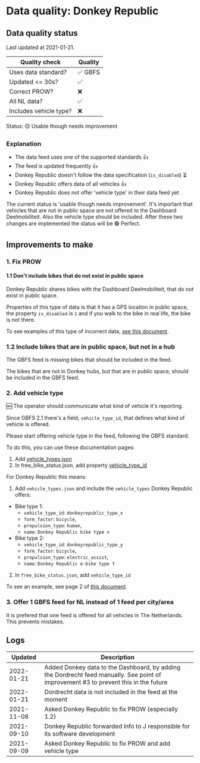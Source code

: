 # Data quality: Donkey Republic

## Data quality status

Last updated at 2021-01-21.

| **Quality check**           | **Quality**
| --                          | --          |
| Uses data standard?         | ✅ GBFS
| Updated <= 30s?             | ✅
| Correct PROW?               | ❌
| All NL data?                | ✅
| Includes vehicle type?      | ❌

Status: 🟡 Usable though needs improvement

### Explanation

- The data feed uses one of the supported standards 👍
- The feed is updated frequently 👍
- Donkey Republic doesn't follow the data specification (`is_disabled`) ⏳
- Donkey Republic offers data of all vehicles 👍
- Donkey Republic does not offer 'vehicle type' in their data feed yet

The current status is 'usable though needs improvement'. It's important that vehicles that are not in public space are not offered to the Dashboard Deelmobiliteit. Also the vehicle type should be included. After these two changes are implemented the status will be 🟢 Perfect.

## Improvements to make

### 1. Fix PROW

#### 1.1 Don't include bikes that do not exist in public space

Donkey Republic shares bikes with the Dashboard Deelmobiliteit, that do not exist in public space.

Properties of this type of data is that it has a GPS location in public space, the property `is_disabled` is `1` and if you walk to the bike in real life, the bike is not there.

To see examples of this type of incorrect data, [see this document](./DonkeyRepublic_extra.md).

### 1.2 Include bikes that are in public space, but not in a hub

The GBFS feed is missing bikes that should be included in the feed.

The bikes that are not in Donkey hubs, but that are in public space, should be included in the GBFS feed.

### 2. Add vehicle type

🆕 The operator should communicate what kind of vehicle it's reporting. 

Since GBFS 2.1 there's a field, `vehicle_type_id`, that defines what kind of vehicle is offered.

Please start offering vehicle type in the feed, following the GBFS standard.

To do this, you can use these documentation pages: 

1. Add [vehicle_types.json](https://github.com/NABSA/gbfs/blob/master/gbfs.md#vehicle_typesjson-added-in-v21)
2. In free_bike_status.json, add property [vehicle_type_id](https://github.com/NABSA/gbfs/blob/master/gbfs.md#free_bike_statusjson)

For Donkey Republic this means:

1. Add `vehicle_types.json` and include the `vehicle_types` Donkey Republic offers:
  - Bike type 1:
    - `vehicle_type_id`: `donkeyrepublic_type_x`
    - `form_factor`: `bicycle`,
    - `propulsion_type`: `human`,
    - `name`: `Donkey Republic bike type x`
  - Bike type 2:
    - `vehicle_type_id`: `donkeyrepublic_type_y`
    - `form_factor`: `bicycle`,
    - `propulsion_type`: `electric_assist`,
    - `name`: `Donkey Republic e-bike type Y`
2. In `free_bike_status.json`, add `vehicle_type_id`

To see an example, see page 2 of [this document](https://docs.google.com/document/d/1P_oDBnFvr9qzo0_5YbnrCDYptFQV9ZUOJGfi8ACD1GE/edit#).

### 3. Offer 1 GBFS feed for NL instead of 1 feed per city/area

It is prefered that one feed is offered for all vehicles in The Netherlands. This prevents mistakes.

## Logs

| Updated    | Description
| ----       | ---
| 2022-01-21 | Added Donkey data to the Dashboard, by adding the Dordrecht feed manually. See point of improvement #3 to prevent this in the future
| 2022-01-21 | Dordrecht data is not included in the feed at the moment
| 2021-11-08 | Asked Donkey Republic to fix PROW (especially 1.2)
| 2021-09-10 | Donkey Republic forwarded info to J responsible for its software development
| 2021-09-09 | Asked Donkey Republic to fix PROW and add vehicle type

